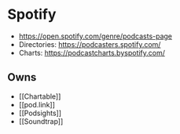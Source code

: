 # Spotify
* https://open.spotify.com/genre/podcasts-page
* Directories: https://podcasters.spotify.com/
* Charts: https://podcastcharts.byspotify.com/
## Owns
* [[Chartable]]
* [[pod.link]]
* [[Podsights]]
* [[Soundtrap]]
